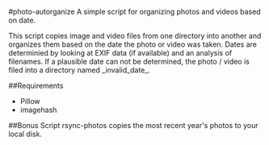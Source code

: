 #photo-autorganize
A simple script for organizing photos and videos based on date.

This script copies image and video files from one directory into another
and organizes them based on the date the photo or video was taken. Dates are
determinied by looking at EXIF data (if available) and an analysis of
filenames. If a plausible date can not be determined, the photo / video is
filed into a directory named \_invalid\_date\_.

##Requirements
* Pillow
* imagehash

##Bonus Script
rsync-photos copies the most recent year's photos to your local disk.
